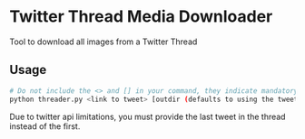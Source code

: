 # Twitter Thread Media Downloader

Tool to download all images from a Twitter Thread

## Usage

```bash
# Do not include the <> and [] in your command, they indicate mandatory (<>) and optional ([]) arguments.
python threader.py <link to tweet> [outdir (defaults to using the tweet ID as dirname)] [whether to create individual subfolders per tweet (y|n)]
```

Due to twitter api limitations, you must provide the last tweet in the thread instead of the first.
